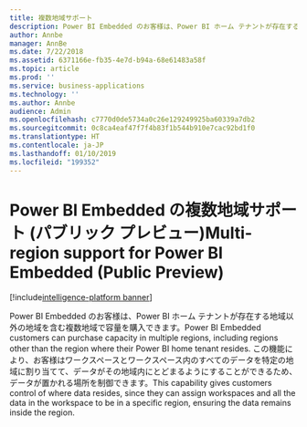 ```yaml
---
title: 複数地域サポート
description: Power BI Embedded のお客様は、Power BI ホーム テナントが存在する地域以外の地域を含む複数地域で容量を購入できます。
author: Annbe
manager: AnnBe
ms.date: 7/22/2018
ms.assetid: 6371166e-fb35-4e7d-b94a-68e61483a58f
ms.topic: article
ms.prod: ''
ms.service: business-applications
ms.technology: ''
ms.author: Annbe
audience: Admin
ms.openlocfilehash: c7770d0de5734a0c26e129249925ba60339a7db2
ms.sourcegitcommit: 0c8ca4eaf47f7f4b83f1b544b910e7cac92bd1f0
ms.translationtype: HT
ms.contentlocale: ja-JP
ms.lasthandoff: 01/10/2019
ms.locfileid: "199352"
---
```

#  <a name="multi-region-support-for-power-bi-embedded-public-preview"></a><span data-ttu-id="a4a14-103">Power BI Embedded の複数地域サポート (パブリック プレビュー)</span><span class="sxs-lookup"><span data-stu-id="a4a14-103">Multi-region support for Power BI Embedded (Public Preview)</span></span> 

[!include[intelligence-platform banner](../../includes/intelligence-platform.md)]




<span data-ttu-id="a4a14-104">Power BI Embedded のお客様は、Power BI ホーム テナントが存在する地域以外の地域を含む複数地域で容量を購入できます。</span><span class="sxs-lookup"><span data-stu-id="a4a14-104">Power BI Embedded customers can purchase capacity in multiple regions, including regions other than the region where their Power BI home tenant resides.</span></span> <span data-ttu-id="a4a14-105">この機能により、お客様はワークスペースとワークスペース内のすべてのデータを特定の地域に割り当てて、データがその地域内にとどまるようにすることができるため、データが置かれる場所を制御できます。</span><span class="sxs-lookup"><span data-stu-id="a4a14-105">This capability gives customers control of where data resides, since they can assign workspaces and all the data in the workspace to be in a specific region, ensuring the data remains inside the region.</span></span>
